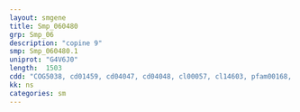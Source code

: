 ```yaml
---
layout: smgene
title: Smp_060480
grp: Smp_06
description: "copine 9"
smp: Smp_060480.1
uniprot: "G4V6J0"
length:  1503
cdd: "COG5038, cd01459, cd04047, cd04048, cl00057, cl14603, pfam00168, pfam07002, smart00239"
kk: ns
categories: sm
---
```

